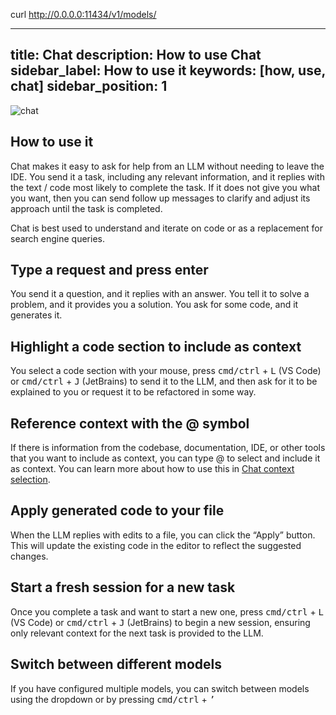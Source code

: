 curl http://0.0.0.0:11434/v1/models/

---
title: Chat
description: How to use Chat
sidebar_label: How to use it
keywords: [how, use, chat]
sidebar_position: 1
---

![chat](/img/chat.gif)

## How to use it

Chat makes it easy to ask for help from an LLM without needing to leave the IDE. You send it a task, including any relevant information, and it replies with the text / code most likely to complete the task. If it does not give you what you want, then you can send follow up messages to clarify and adjust its approach until the task is completed.

Chat is best used to understand and iterate on code or as a replacement for search engine queries.

## Type a request and press enter

You send it a question, and it replies with an answer. You tell it to solve a problem, and it provides you a solution. You ask for some code, and it generates it.

## Highlight a code section to include as context

You select a code section with your mouse, press <kbd>cmd/ctrl</kbd> + <kbd>L</kbd> (VS Code) or <kbd>cmd/ctrl</kbd> + <kbd>J</kbd> (JetBrains) to send it to the LLM, and then ask for it to be explained to you or request it to be refactored in some way.

## Reference context with the @ symbol

If there is information from the codebase, documentation, IDE, or other tools that you want to include as context, you can type @ to select and include it as context. You can learn more about how to use this in [Chat context selection](context-selection.md).

## Apply generated code to your file

When the LLM replies with edits to a file, you can click the “Apply” button. This will update the existing code in the editor to reflect the suggested changes.

## Start a fresh session for a new task

Once you complete a task and want to start a new one, press <kbd>cmd/ctrl</kbd> + <kbd>L</kbd> (VS Code) or <kbd>cmd/ctrl</kbd> + <kbd>J</kbd> (JetBrains) to begin a new session, ensuring only relevant context for the next task is provided to the LLM.

## Switch between different models

If you have configured multiple models, you can switch between models using the dropdown or by pressing <kbd>cmd/ctrl</kbd> + <kbd>’</kbd>
